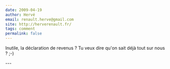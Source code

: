 ```yaml
---
date: 2009-04-19
author: Hervé
email: renault.herve@gmail.com
site: http://herverenault.fr/
tags: comment
permalink: false
---
```


<p>Inutile, la déclaration de revenus ? Tu veux dire qu'on sait déjà tout sur nous ? ;-)</p>
---